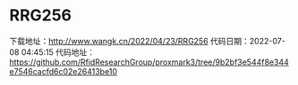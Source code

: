 # RRG256
下载地址：http://www.wangk.cn/2022/04/23/RRG256
代码日期：2022-07-08 04:45:15
代码地址：https://github.com/RfidResearchGroup/proxmark3/tree/9b2bf3e544f8e344e7546cacfd6c02e26413be10
